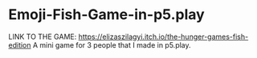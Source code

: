 # Emoji-Fish-Game-in-p5.play
LINK TO THE GAME: https://elizaszilagyi.itch.io/the-hunger-games-fish-edition
A mini game for 3 people that I made in p5.play.
